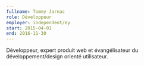 ```yaml
---
fullname: Tommy Jarnac
role: Développeur
employer: independent/ey
start: 2015-04-01
end: 2016-11-30
---
```


Développeur, expert produit web et évangélisateur du développement/design orienté utilisateur.
